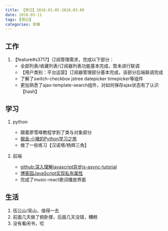 ```yaml
---
title: 【周记】2018.03.05-2018.03.09
date: 2018-03-11
tags: [周记]
categories: 琐事
---
```


## 工作
1. 【feature#s3717】订阅管理需求，完成以下部分：
    * 全部列表/收藏列表/订阅器列表功能基本完成，暂未进行联调
    * 【用户类别：平台运营】订阅器管理部分基本完成，该部分后端联调完成
    * 了解了switch-checkbox jstree datepicker timepicker等组件
    * 更加熟悉了ajax-template-search组件，对如何保存ajax状态有了认识【hash】

## 学习
1. python
    * 跟着廖雪峰教程学到了类与对象部分
    * [掘金:小猪的Python学习之旅](https://juejin.im/post/5a55b45f518825732e2f3170)
    * 做了一些练习【汉诺塔/杨辉三角】

2. 前端
    * [github:深入理解javascript异步js-async-tutorial](https://github.com/wangfupeng1988/js-async-tutorial)
    * [博客园JavaScript实现私有属性](https://www.cnblogs.com/ihardcoder/p/4914938.html)
    * 完成了music-react歌词播放界面

## 生活
1. 伍公山/吴山，值得一去
2. 前面几天做了俯卧撑，后面几天没错，糟糕
3. 没有看闲书，哎


